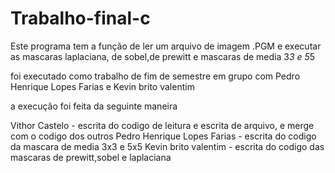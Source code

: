 # Trabalho-final-c
Este programa tem a função de ler um arquivo de imagem .PGM e executar as mascaras laplaciana, de sobel,de prewitt e mascaras de media 3*3 e 5*5

foi executado como trabalho de fim de semestre em grupo com Pedro Henrique Lopes Farias e Kevin brito valentim

a execução foi feita da seguinte maneira

Vithor Castelo - escrita do codigo de leitura e escrita de arquivo, e merge com o codigo dos outros
Pedro Henrique Lopes Farias - escrita do codigo da mascara de media 3x3 e 5x5
Kevin brito valentim - escrita do codigo das mascaras de prewitt,sobel e laplaciana
